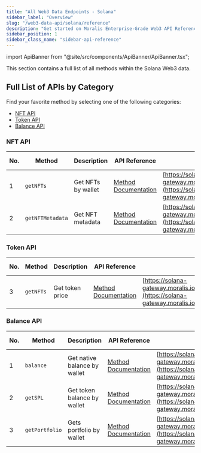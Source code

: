 ```yaml
---
title: "All Web3 Data Endpoints - Solana"
sidebar_label: "Overview"
slug: "/web3-data-api/solana/reference"
description: "Get started on Moralis Enterprise-Grade Web3 API Reference for Solana."
sidebar_position: 1
sidebar_class_name: "sidebar-api-reference"
---
```


import ApiBanner from "@site/src/components/ApiBanner/ApiBanner.tsx";

<ApiBanner />


This section contains a full list of all methods within the Solana Web3 data.

## Full List of APIs by Category

Find your favorite method by selecting one of the following categories:  

* [NFT API](#nft-api)
* [Token API](#token-api)
* [Balance API](#balance-api)

### NFT API

| No. | Method            | Description    | API Reference                                                                                              | URL                                                        | Spam Detection |
|-----|-------------------|----------------|------------------------------------------------------------------------------------------------------------|------------------------------------------------------------|----------------|
| 1   | `getNFTs`  | Get NFTs by wallet | [Method Documentation](/web3-data-api/solana/reference/get-sol-nfts) | [https://solana-gateway.moralis.io/account/:network/:address/nft](https://solana-gateway.moralis.io/account/:network/:address/nft) |                |
| 2   | `getNFTMetadata`  | Get NFT metadata   | [Method Documentation](/web3-data-api/solana/reference/get-sol-nft-metadata) | [https://solana-gateway.moralis.io/nft/:network/:address/metadata](https://solana-gateway.moralis.io/nft/:network/:address/metadata) |                |

### Token API

| No. | Method            | Description    | API Reference                                                                                              | URL                                                        | Spam Detection |
|-----|-------------------|----------------|------------------------------------------------------------------------------------------------------------|------------------------------------------------------------|----------------|
| 3   | `getNFTs`  | Get token price | [Method Documentation](/web3-data-api/solana/reference/get-sol-token-price) | [https://solana-gateway.moralis.io/token/:network/:address/price](https://solana-gateway.moralis.io/token/:network/:address/price) |                |

### Balance API

| No. | Method            | Description    | API Reference                                                                                              | URL                                                        | Spam Detection |
|-----|-------------------|----------------|------------------------------------------------------------------------------------------------------------|------------------------------------------------------------|----------------|
| 1   | `balance`  | Get native balance by wallet | [Method Documentation](/web3-data-api/solana/reference/sol-balance) | [https://solana-gateway.moralis.io/account/:network/:address/balance](https://solana-gateway.moralis.io/account/:network/:address/balance) |                |
| 2   | `getSPL`  | Get token balance by wallet   | [Method Documentation](/web3-data-api/solana/reference/get-spl) | [https://solana-gateway.moralis.io/account/:network/:address/tokens](https://solana-gateway.moralis.io/account/:network/:address/tokens) |                |
| 3   | `getPortfolio`  | Gets portfolio by wallet  | [Method Documentation](/web3-data-api/solana/reference/get-sol-portfolio) | [https://solana-gateway.moralis.io/account/:network/:address/portfolio](https://solana-gateway.moralis.io/account/:network/:address/portfolio) |                |
